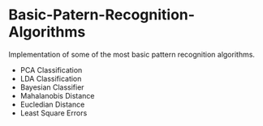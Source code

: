 # Basic-Patern-Recognition-Algorithms
Implementation of some of the most basic pattern recognition algorithms.
- PCA Classification
- LDA Classification
- Bayesian Classifier
- Mahalanobis Distance
- Eucledian Distance
- Least Square Errors
